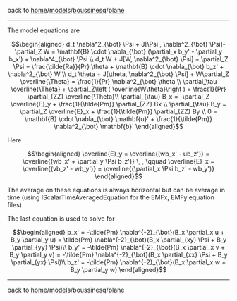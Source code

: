 back to [home](home)/[models](models)/[boussinesq](models-boussinesq)/[plane](models-boussinesq-plane)

---
The model equations are
```math
\begin{aligned}
d_t \nabla^2_{\bot} \Psi + J[\Psi ,  \nabla^2_{\bot} \Psi]- \partial_Z W = \mathbf{B} \cdot \nabla_{\bot} (\partial_x b_y' - \partial_y b_x') +  \nabla^4_{\bot} \Psi \\
d_t W + J[W, \nabla^2_{\bot} \Psi] + \partial_Z \Psi = \frac{\tilde{Ra}}{Pr} \theta + \mathbf{B} \cdot \nabla_{\bot} b_z' + \nabla^2_{\bot} W \\
d_t \theta + J[\theta, \nabla^2_{\bot} \Psi] +  W\partial_Z \overline{\Theta}   = \frac{1}{Pr}  \nabla^2_{\bot} \theta \\
\partial_\tau \overline{\Theta}  +  \partial_Z\left ( \overline{W\theta}\right ) = \frac{1}{Pr} \partial_{ZZ}  \overline{\Theta}\\
\partial_{\tau} B_x = -\partial_Z \overline{E}_y + \frac{1}{\tilde{Pm}} \partial_{ZZ} Bx \\
\partial_{\tau} B_y = \partial_Z \overline{E}_x + \frac{1}{\tilde{Pm}} \partial_{ZZ} By \\
0 = \mathbf{B} \cdot \nabla_{\bot} \mathbf{u}' + \frac{1}{\tilde{Pm}} \nabla^2_{\bot} \mathbf{b}'  
\end{aligned}
```
Here
```math
\begin{aligned}
\overline{E}_y = \overline{(wb_x' - ub_z')}  = \overline{(wb_x' + \partial_y \Psi b_z')}  \, , \qquad \overline{E}_x = \overline{(vb_z' - wb_y')} = \overline{(\partial_x \Psi b_z' - wb_y')}
\end{aligned}
```
The average on these equations is always horizontal but can be average in time (using IScalarTimeAveragedEquation for the EMFx, EMFy equation files)

The last equation is used to solve for 
```math
\begin{aligned}
b_x' = -\tilde{Pm} \nabla^{-2}_{\bot}(B_x \partial_x u + B_y \partial_y u) =  \tilde{Pm} \nabla^{-2}_{\bot}(B_x \partial_{xy} \Psi + B_y \partial_{yy} \Psi)\\
b_y' = -\tilde{Pm} \nabla^{-2}_{\bot}(B_x \partial_x v + B_y \partial_y v) =  -\tilde{Pm} \nabla^{-2}_{\bot}(B_x \partial_{xx} \Psi + B_y \partial_{yx} \Psi)\\
b_z' = -\tilde{Pm} \nabla^{-2}_{\bot}(B_x \partial_x w + B_y \partial_y w)
\end{aligned}
```
---

back to [home](home)/[models](models)/[boussinesq](models-boussinesq)/[plane](models-boussinesq-plane)
